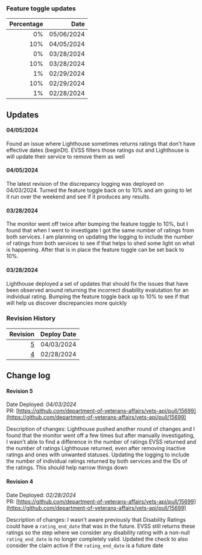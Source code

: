 ### Feature toggle updates
| Percentage | Date       |
| ---------: | ---------: |
|         0% | 05/06/2024 |
|        10% | 04/05/2024 |
|         0% | 03/28/2024 |
|        10% | 03/28/2024 |
|         1% | 02/29/2024 |
|        10% | 02/29/2024 |
|         1% | 02/28/2024 |

## Updates
#### 04/05/2024
Found an issue where Lighthouse sometimes returns ratings that don't have effective dates (beginDt). EVSS filters those ratings out and Lighthouse is will update their service to remove them as well

#### 04/05/2024
The latest revision of the discrepancy logging was deployed on 04/03/2024. Turned the feature toggle back on to 10% and am going to let it run over the weekend and see if it produces any results.

#### 03/28/2024
The monitor went off twice after bumping the feature toggle to 10%, but I found that when I went to investigate I got the same number of ratings from both services. I am planning on updating the logging to include the number of ratings from both services to see if that helps to shed some light on what is happening. After that is in place the feature toggle can be set back to 10%.

#### 03/28/2024
Lighthouse deployed a set of updates that should fix the issues that have been observed around returning the incorrect disability evalutation for an individual rating. Bumping the feature toggle back up to 10% to see if that will help us discover discrepancies more quickly


### Revision History
| Revision         | Deploy Date |
| ---------------: | ----------: |
| [5](#revision-5) |  04/03/2024 |
| [4](#revision-4) |  02/28/2024 |


## Change log
#### Revision 5
Date Deployed: _04/03/2024_ \
PR: [https://github.com/department-of-veterans-affairs/vets-api/pull/15699](https://github.com/department-of-veterans-affairs/vets-api/pull/15699)

Description of changes: Lighthouse pushed another round of changes and I found that the monitor went off a few times but after manually investigating, I wasn't able to find a difference in the number of ratings EVSS returned and the number of ratings Lighthouse returned, even after removing inactive ratings and ones with unwanted statuses. Updating the logging to include the number of individual ratings returned by both services and the IDs of the ratings. This should help narrow things down

#### Revision 4
Date Deployed: _02/28/2024_ \
PR: [https://github.com/department-of-veterans-affairs/vets-api/pull/15699](https://github.com/department-of-veterans-affairs/vets-api/pull/15699)

Description of changes: I wasn't aware previously that Disability Ratings could have a `rating_end_date` that was in the future. EVSS still returns these ratings so the step where we consider any disability rating with a non-null `rating_end_date` is no longer completely valid. Updated the check to also consider the claim active if the `rating_end_date` is a future date
